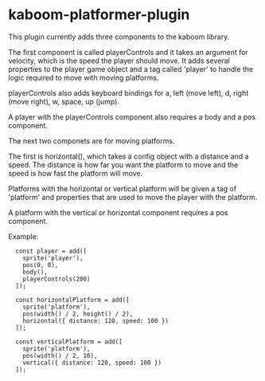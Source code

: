# kaboom-platformer-plugin

This plugin currently adds three components to the kaboom library.

The first component is called playerControls and it takes an argument for velocity, which is the speed the player should move.
It adds several properties to the player game object and a tag called 'player' to handle the logic required to move with moving platforms.

playerControls also adds keyboard bindings for a, left (move left), d, right (move right), w, space, up (jump).

A player with the playerControls component also requires a body and a pos component.

The next two componets are for moving platforms.

The first is horizontal(), which takes a config object with a distance and a speed.  The distance is how far you want the platform to move and the speed is how fast
the platform will move.

Platforms with the horizontal or vertical platform will be given a tag of 'platform' and properties that are used to move the player with the platform.

A platform with the vertical or horizontal component requires a pos component.

Example:
```
  const player = add([
    sprite('player'),
    pos(0, 0),
    body(),
    playerControls(200)
  ]);

  const horizontalPlatform = add([
    sprite('platform'),
    pos(width() / 2, height() / 2),
    horizontal({ distance: 120, speed: 100 })
  ]);

  const verticalPlatform = add([
    sprite('platform'),
    pos(width() / 2, 10),
    vertical({ distance: 120, speed: 100 })
  ]);
```
